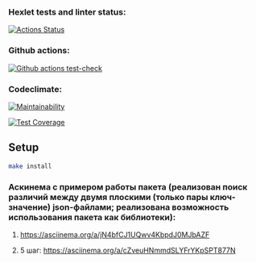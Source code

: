### Hexlet tests and linter status:
[![Actions Status](https://github.com/polinagv/frontend-project-46/workflows/hexlet-check/badge.svg)](https://github.com/polinagv/frontend-project-46/actions)


### Github actions:
[![Github actions test-check](https://github.com/polinagv/frontend-project-46/workflows/test-check/badge.svg)](https://github.com/polinagv/frontend-project-46/actions/workflows/test-check.yml)

### Codeclimate:
[![Maintainability](https://api.codeclimate.com/v1/badges/c96cc0244673b845b0c6/maintainability)](https://codeclimate.com/github/polinagv/frontend-project-46/maintainability)

[![Test Coverage](https://api.codeclimate.com/v1/badges/c96cc0244673b845b0c6/test_coverage)](https://codeclimate.com/github/polinagv/frontend-project-46/test_coverage)

## Setup

```bash
make install
```

### Аскинема с примером работы пакета (реализован поиск различий между двумя плоскими (только пары ключ-значение) json-файлами; реализована возможность использования пакета как библиотеки):

1) https://asciinema.org/a/jN4bfCJ1UQwv4KbpdJ0MJbAZF

2) 5 шаг: https://asciinema.org/a/cZveuHNmmdSLYFrYKpSPT877N

